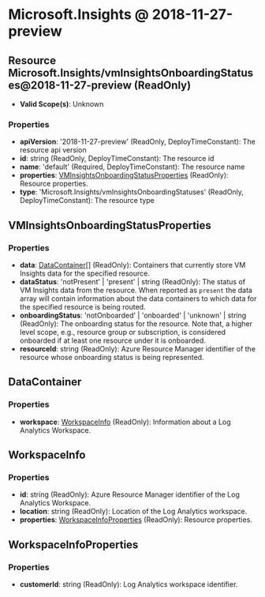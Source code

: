 # Microsoft.Insights @ 2018-11-27-preview

## Resource Microsoft.Insights/vmInsightsOnboardingStatuses@2018-11-27-preview (ReadOnly)
* **Valid Scope(s)**: Unknown
### Properties
* **apiVersion**: '2018-11-27-preview' (ReadOnly, DeployTimeConstant): The resource api version
* **id**: string (ReadOnly, DeployTimeConstant): The resource id
* **name**: 'default' (Required, DeployTimeConstant): The resource name
* **properties**: [VMInsightsOnboardingStatusProperties](#vminsightsonboardingstatusproperties) (ReadOnly): Resource properties.
* **type**: 'Microsoft.Insights/vmInsightsOnboardingStatuses' (ReadOnly, DeployTimeConstant): The resource type

## VMInsightsOnboardingStatusProperties
### Properties
* **data**: [DataContainer](#datacontainer)[] (ReadOnly): Containers that currently store VM Insights data for the specified resource.
* **dataStatus**: 'notPresent' | 'present' | string (ReadOnly): The status of VM Insights data from the resource. When reported as `present` the data array will contain information about the data containers to which data for the specified resource is being routed.
* **onboardingStatus**: 'notOnboarded' | 'onboarded' | 'unknown' | string (ReadOnly): The onboarding status for the resource. Note that, a higher level scope, e.g., resource group or subscription, is considered onboarded if at least one resource under it is onboarded.
* **resourceId**: string (ReadOnly): Azure Resource Manager identifier of the resource whose onboarding status is being represented.

## DataContainer
### Properties
* **workspace**: [WorkspaceInfo](#workspaceinfo) (ReadOnly): Information about a Log Analytics Workspace.

## WorkspaceInfo
### Properties
* **id**: string (ReadOnly): Azure Resource Manager identifier of the Log Analytics Workspace.
* **location**: string (ReadOnly): Location of the Log Analytics workspace.
* **properties**: [WorkspaceInfoProperties](#workspaceinfoproperties) (ReadOnly): Resource properties.

## WorkspaceInfoProperties
### Properties
* **customerId**: string (ReadOnly): Log Analytics workspace identifier.

